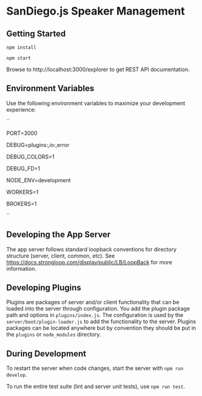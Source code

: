 # SanDiego.js Speaker Management

## Getting Started

`npm install`

`npm start`

Browse to http://localhost:3000/explorer to get REST API documentation.

## Environment Variables

Use the following environment variables to maximize your development experience:

``

PORT=3000

DEBUG=plugins:*,io:*,error

DEBUG_COLORS=1

DEBUG_FD=1

NODE_ENV=development

WORKERS=1

BROKERS=1

``


## Developing the App Server

The app server follows standard loopback conventions for directory structure
(server, client, common, etc).
See https://docs.strongloop.com/display/public/LB/LoopBack for more information.

## Developing Plugins

Plugins are packages of server and/or client functionality that can be loaded
into the server through configuration. You add the plugin package path and
options in `plugins/index.js`. The configuration is used by the
`server/boot/plugin-loader.js` to add the functionality to the server. Plugins
packages can be located anywhere but by convention they should be put in the
`plugins` or `node_modules` directory.

## During Development

To restart the server when code changes, start the server with
`npm run develop`.

To run the entire test suite (lint and server unit tests), use `npm run test`.




